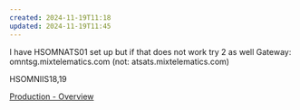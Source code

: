 ```yaml
---
created: 2024-11-19T11:18
updated: 2024-11-19T11:45
---
```


I have HSOMNATS01 set up but if that does not work try 2 as well
Gateway: omntsg.mixtelematics.com
(not: atsats.mixtelematics.com)

HSOMNIIS18,19


[Production - Overview](https://dev.azure.com/MiXTelematics/DeviceIntegration/_wiki/wikis/DeviceIntegration.wiki/1521/Production)
